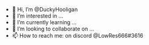 - 👋 Hi, I’m @DuckyHooligan
- 👀 I’m interested in ...
- 🌱 I’m currently learning ...
- 💞️ I’m looking to collaborate on ...
- 📫 How to reach me: on discord @LowRes666#3616

<!---
DuckyHooligan/DuckyHooligan is a ✨ special ✨ repository because its `README.md` (this file) appears on your GitHub profile.
You can click the Preview link to take a look at your changes.
--->
